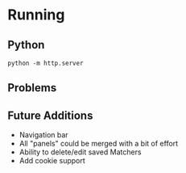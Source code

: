 # Running
## Python
```
python -m http.server
```

## Problems

## Future Additions
- Navigation bar
- All "panels" could be merged with a bit of effort
- Ability to delete/edit saved Matchers
- Add cookie support

